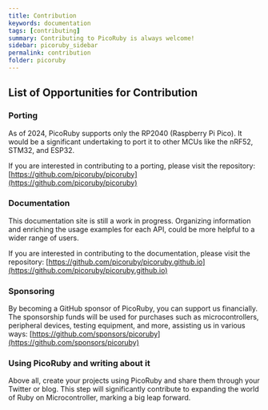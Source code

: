 ```yaml
---
title: Contribution
keywords: documentation
tags: [contributing]
summary: Contributing to PicoRuby is always welcome!
sidebar: picoruby_sidebar
permalink: contribution
folder: picoruby
---
```


## List of Opportunities for Contribution

### Porting

As of 2024, PicoRuby supports only the RP2040 (Raspberry Pi Pico).
It would be a significant undertaking to port it to other MCUs like the nRF52, STM32, and ESP32.

If you are interested in contributing to a porting, please visit the repository: [https://github.com/picoruby/picoruby](https://github.com/picoruby/picoruby)

### Documentation

This documentation site is still a work in progress.
Organizing information and enriching the usage examples for each API, could be more helpful to a wider range of users.

If you are interested in contributing to the documentation, please visit the repository: [https://github.com/picoruby/picoruby.github.io](https://github.com/picoruby/picoruby.github.io)

### Sponsoring

By becoming a GitHub sponsor of PicoRuby, you can support us financially.
The sponsorship funds will be used for purchases such as microcontrollers, peripheral devices, testing equipment, and more, assisting us in various ways: [https://github.com/sponsors/picoruby](https://github.com/sponsors/picoruby)

### Using PicoRuby and writing about it

Above all, create your projects using PicoRuby and share them through your Twitter or blog.
This step will significantly contribute to expanding the world of Ruby on Microcontroller, marking a big leap forward.

